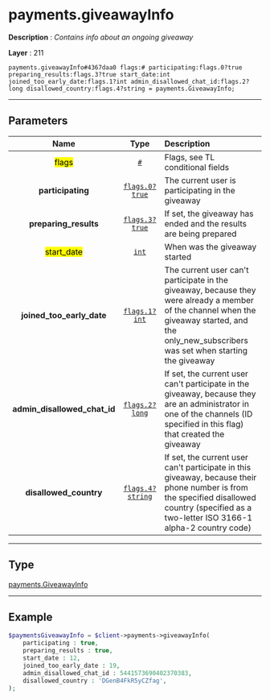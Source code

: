# payments.giveawayInfo

**Description** : *Contains info about an ongoing giveaway*

**Layer** : 211

```tl
payments.giveawayInfo#4367daa0 flags:# participating:flags.0?true preparing_results:flags.3?true start_date:int joined_too_early_date:flags.1?int admin_disallowed_chat_id:flags.2?long disallowed_country:flags.4?string = payments.GiveawayInfo;
```

---

## Parameters

| Name | Type | Description |
| :---: | :---: | :--- |
| <mark>flags</mark> | [`#`](type/#) | Flags, see TL conditional fields |
| **participating** | [`flags.0?true`](type/true) | The current user is participating in the giveaway |
| **preparing_results** | [`flags.3?true`](type/true) | If set, the giveaway has ended and the results are being prepared |
| <mark>start_date</mark> | [`int`](type/int) | When was the giveaway started |
| **joined_too_early_date** | [`flags.1?int`](type/int) | The current user can't participate in the giveaway, because they were already a member of the channel when the giveaway started, and the only_new_subscribers was set when starting the giveaway |
| **admin_disallowed_chat_id** | [`flags.2?long`](type/long) | If set, the current user can't participate in the giveaway, because they are an administrator in one of the channels (ID specified in this flag) that created the giveaway |
| **disallowed_country** | [`flags.4?string`](type/string) | If set, the current user can't participate in this giveaway, because their phone number is from the specified disallowed country (specified as a two-letter ISO 3166-1 alpha-2 country code) |

---

## Type

[payments.GiveawayInfo](type/payments.GiveawayInfo)

---

## Example

```php
$paymentsGiveawayInfo = $client->payments->giveawayInfo(
	participating : true,
	preparing_results : true,
	start_date : 12,
	joined_too_early_date : 19,
	admin_disallowed_chat_id : 5441573690402370383,
	disallowed_country : 'DGenB4FkR5yCZfag',
);
```